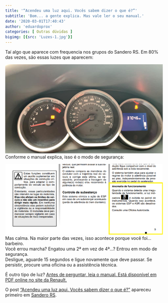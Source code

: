 ```yaml
---
title: '“Acendeu uma luz aqui. Vocês sabem dizer o que é?”'
subtitle: 'Bom... a gente explica. Mas vale ler o seu manual.'
date: '2020-03-01T17:40:43'
author: 'eduardoprox'
categories: [ Outras dúvidas ]
bigimg: [{src: 'Luzes-1.jpg'}]
---
```


Taí algo que aparece com frequencia nos grupos do Sandero RS. Em 80% das vezes, são essas luzes que aparecem:


![](Luzes.jpg)
Conforme o manual explica, isso é o modo de segurança:  



![](image.png)
Mas calma. Na maior parte das vezes, isso acontece porque você foi… barbeiro.  
Você errou marcha? Engatou uma 2ª em vez de 4ª…? Entrou em modo de segurança.  
Desligue, aguarde 15 segundos e ligue novamente que deve passar. Se persistir, procure uma oficina ou a assistência técnica.  
  
É outro tipo de luz? [Antes de perguntar, leia o manual. Está disponível em PDF online no site da Renault.](https://www.renault.com.br/veiculos/manuais/sandero-rs.html)


O post [“Acendeu uma luz aqui. Vocês sabem dizer o que é?”](https://sanderors.com/acendeu-uma-luz-aqui-voces-sabem-dizer-o-que-e/) apareceu primeiro em [Sandero RS](https://sanderors.com).

